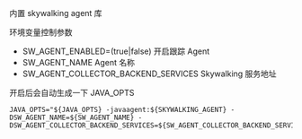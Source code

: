 内置 skywalking agent 库

环境变量控制参数

* SW_AGENT_ENABLED=(true|false) 开启跟踪 Agent
* SW_AGENT_NAME Agent 名称
* SW_AGENT_COLLECTOR_BACKEND_SERVICES Skywalking 服务地址

开启后会自动生成一下 JAVA_OPTS

```
JAVA_OPTS="${JAVA_OPTS} -javaagent:${SKYWALKING_AGENT} -DSW_AGENT_NAME=${SW_AGENT_NAME} -DSW_AGENT_COLLECTOR_BACKEND_SERVICES=${SW_AGENT_COLLECTOR_BACKEND_SERVICES}"
```
